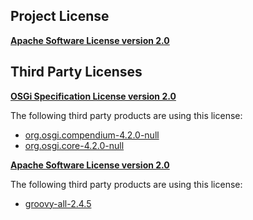 <!-- Created by CodeLicenseManager -->
## Project License

__[Apache Software License version 2.0](http://www.apache.org/licenses/LICENSE-2.0.html)__

## Third Party Licenses

__[OSGi Specification License version 2.0](http://www.osgi.org/Specifications/Licensing)__

The following third party products are using this license:

* [org.osgi.compendium-4.2.0-null](http://www.osgi.org/)
* [org.osgi.core-4.2.0-null](http://www.osgi.org/)

__[Apache Software License version 2.0](http://www.apache.org/licenses/LICENSE-2.0.txt)__

The following third party products are using this license:

* [groovy-all-2.4.5](http://groovy-lang.org)

<!-- CLM -->

